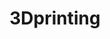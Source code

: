 ---
title: 3Dprinting
crosslinks:
- functionalprint
- livven
- MPSelectMiniOwners
- FixMyPrint
- Reprap
- voroncorexy
- PrintedMinis
- xkcd
- autotldr
- reprapPIF
- minipainting
- 3Dprintmything
- mpminidelta
- DnD
- DIY
- Anet3DPrinters
- modnews
- gaming
- NintendoSwitch
- restofthefuckingowl
---